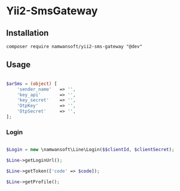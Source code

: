 # Yii2-SmsGateway

## Installation

```
composer require namwansoft/yii2-sms-gateway "@dev"
```

## Usage

```php

$arSms = (object) [
    'sender_name'   => '',
    'key_api'       => '',
    'key_secret'    => '',
    'OtpKey'        => '',
    'OtpSecret'     => '',
];

```

### Login

```php

$Login = new \namwansoft\Line\Login($$clientId, $clientSecret);

$Line->getLoginUrl();

$Line->getToken(['code' => $code]);

$Line->getProfile();

```
